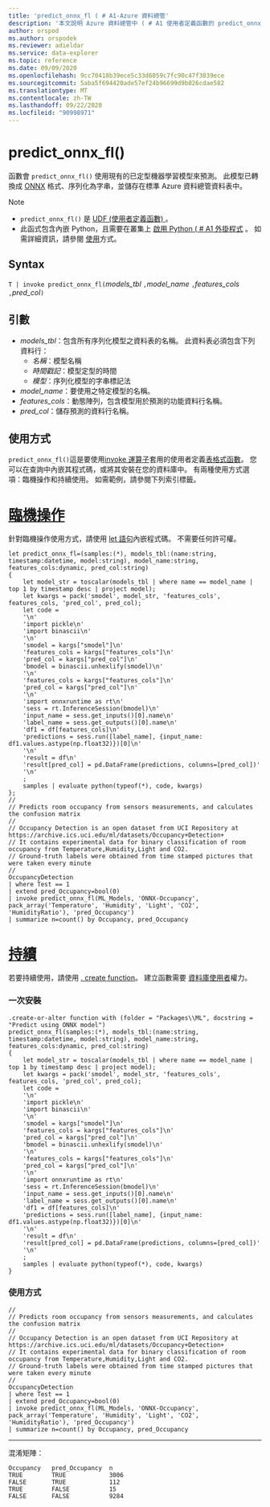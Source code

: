 ```yaml
---
title: 'predict_onnx_fl ( # A1-Azure 資料總管'
description: '本文說明 Azure 資料總管中 ( # A1 使用者定義函數的 predict_onnx_fl。'
author: orspod
ms.author: orspodek
ms.reviewer: adieldar
ms.service: data-explorer
ms.topic: reference
ms.date: 09/09/2020
ms.openlocfilehash: 9cc70418b39ece5c33d6059c7fc90c47f3039ece
ms.sourcegitcommit: 5aba5f694420ade57ef24b96699d9b026cdae582
ms.translationtype: MT
ms.contentlocale: zh-TW
ms.lasthandoff: 09/22/2020
ms.locfileid: "90998971"
---
```

# <a name="predict_onnx_fl"></a>predict_onnx_fl()

函數會 `predict_onnx_fl()` 使用現有的已定型機器學習模型來預測。 此模型已轉換成 [ONNX](https://onnx.ai/) 格式、序列化為字串，並儲存在標準 Azure 資料總管資料表中。

> [!NOTE]
> * `predict_onnx_fl()` 是 [UDF (使用者定義函數) ](../query/functions/user-defined-functions.md)。
> * 此函式包含內嵌 Python，且需要在叢集上 [啟用 Python ( # A1 外掛程式](../query/pythonplugin.md#enable-the-plugin) 。 如需詳細資訊，請參閱 [使用](#usage)方式。

## <a name="syntax"></a>Syntax

`T | invoke predict_onnx_fl(`*models_tbl* `,`*model_name* `,`*features_cols* `,`*pred_col*`)`

## <a name="arguments"></a>引數

* *models_tbl*：包含所有序列化模型之資料表的名稱。 此資料表必須包含下列資料行：
    * *名稱*：模型名稱
    * *時間戳記*：模型定型的時間
    * *模型*：序列化模型的字串標記法
* *model_name*：要使用之特定模型的名稱。
* *features_cols*：動態陣列，包含模型用於預測的功能資料行名稱。
* *pred_col*：儲存預測的資料行名稱。

## <a name="usage"></a>使用方式

`predict_onnx_fl()`這是要使用[invoke 運算子](../query/invokeoperator.md)套用的使用者定義[表格式函數](../query/functions/user-defined-functions.md#tabular-function)。 您可以在查詢中內嵌其程式碼，或將其安裝在您的資料庫中。 有兩種使用方式選項：臨機操作和持續使用。 如需範例，請參閱下列索引標籤。

# <a name="ad-hoc"></a>[臨機操作](#tab/adhoc)

針對臨機操作使用方式，請使用 [let 語句](../query/letstatement.md)內嵌程式碼。 不需要任何許可權。

<!-- csl: https://help.kusto.windows.net:443/Samples -->
```kusto
let predict_onnx_fl=(samples:(*), models_tbl:(name:string, timestamp:datetime, model:string), model_name:string, features_cols:dynamic, pred_col:string)
{
    let model_str = toscalar(models_tbl | where name == model_name | top 1 by timestamp desc | project model);
    let kwargs = pack('smodel', model_str, 'features_cols', features_cols, 'pred_col', pred_col);
    let code =
    '\n'
    'import pickle\n'
    'import binascii\n'
    '\n'
    'smodel = kargs["smodel"]\n'
    'features_cols = kargs["features_cols"]\n'
    'pred_col = kargs["pred_col"]\n'
    'bmodel = binascii.unhexlify(smodel)\n'
    '\n'
    'features_cols = kargs["features_cols"]\n'
    'pred_col = kargs["pred_col"]\n'
    '\n'
    'import onnxruntime as rt\n'
    'sess = rt.InferenceSession(bmodel)\n'
    'input_name = sess.get_inputs()[0].name\n'
    'label_name = sess.get_outputs()[0].name\n'
    'df1 = df[features_cols]\n'
    'predictions = sess.run([label_name], {input_name: df1.values.astype(np.float32)})[0]\n'
    '\n'
    'result = df\n'
    'result[pred_col] = pd.DataFrame(predictions, columns=[pred_col])'
    '\n'
    ;
    samples | evaluate python(typeof(*), code, kwargs)
};
//
// Predicts room occupancy from sensors measurements, and calculates the confusion matrix
//
// Occupancy Detection is an open dataset from UCI Repository at https://archive.ics.uci.edu/ml/datasets/Occupancy+Detection+
// It contains experimental data for binary classification of room occupancy from Temperature,Humidity,Light and CO2.
// Ground-truth labels were obtained from time stamped pictures that were taken every minute
//
OccupancyDetection 
| where Test == 1
| extend pred_Occupancy=bool(0)
| invoke predict_onnx_fl(ML_Models, 'ONNX-Occupancy', pack_array('Temperature', 'Humidity', 'Light', 'CO2', 'HumidityRatio'), 'pred_Occupancy')
| summarize n=count() by Occupancy, pred_Occupancy
```

# <a name="persistent"></a>[持續](#tab/persistent)

若要持續使用，請使用 [. create function](../management/create-function.md)。 建立函數需要 [資料庫使用者](../management/access-control/role-based-authorization.md)權力。

### <a name="one-time-installation"></a>一次安裝

<!-- csl: https://help.kusto.windows.net:443/Samples -->
```kusto
.create-or-alter function with (folder = "Packages\\ML", docstring = "Predict using ONNX model")
predict_onnx_fl(samples:(*), models_tbl:(name:string, timestamp:datetime, model:string), model_name:string, features_cols:dynamic, pred_col:string)
{
    let model_str = toscalar(models_tbl | where name == model_name | top 1 by timestamp desc | project model);
    let kwargs = pack('smodel', model_str, 'features_cols', features_cols, 'pred_col', pred_col);
    let code =
    '\n'
    'import pickle\n'
    'import binascii\n'
    '\n'
    'smodel = kargs["smodel"]\n'
    'features_cols = kargs["features_cols"]\n'
    'pred_col = kargs["pred_col"]\n'
    'bmodel = binascii.unhexlify(smodel)\n'
    '\n'
    'features_cols = kargs["features_cols"]\n'
    'pred_col = kargs["pred_col"]\n'
    '\n'
    'import onnxruntime as rt\n'
    'sess = rt.InferenceSession(bmodel)\n'
    'input_name = sess.get_inputs()[0].name\n'
    'label_name = sess.get_outputs()[0].name\n'
    'df1 = df[features_cols]\n'
    'predictions = sess.run([label_name], {input_name: df1.values.astype(np.float32)})[0]\n'
    '\n'
    'result = df\n'
    'result[pred_col] = pd.DataFrame(predictions, columns=[pred_col])'
    '\n'
    ;
    samples | evaluate python(typeof(*), code, kwargs)
}
```

### <a name="usage"></a>使用方式

<!-- csl: https://help.kusto.windows.net:443/Samples -->
```kusto
//
// Predicts room occupancy from sensors measurements, and calculates the confusion matrix
//
// Occupancy Detection is an open dataset from UCI Repository at https://archive.ics.uci.edu/ml/datasets/Occupancy+Detection+
// It contains experimental data for binary classification of room occupancy from Temperature,Humidity,Light and CO2.
// Ground-truth labels were obtained from time stamped pictures that were taken every minute
//
OccupancyDetection 
| where Test == 1
| extend pred_Occupancy=bool(0)
| invoke predict_onnx_fl(ML_Models, 'ONNX-Occupancy', pack_array('Temperature', 'Humidity', 'Light', 'CO2', 'HumidityRatio'), 'pred_Occupancy')
| summarize n=count() by Occupancy, pred_Occupancy
```

---

混淆矩陣：
<!-- csl: https://help.kusto.windows.net:443/Samples -->
```kusto
Occupancy   pred_Occupancy  n
TRUE        TRUE            3006
FALSE       TRUE            112
TRUE        FALSE           15
FALSE       FALSE           9284
```
